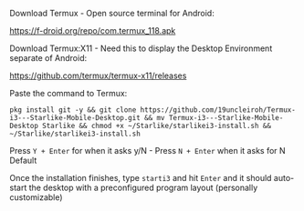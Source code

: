 Download Termux - Open source terminal for Android:

https://f-droid.org/repo/com.termux_118.apk

Download Termux:X11 - Need this to display the Desktop Environment separate of Android:

https://github.com/termux/termux-x11/releases


Paste the command to Termux:

```
pkg install git -y && git clone https://github.com/19uncleiroh/Termux-i3---Starlike-Mobile-Desktop.git && mv Termux-i3---Starlike-Mobile-Desktop Starlike && chmod +x ~/Starlike/starlikei3-install.sh && ~/Starlike/starlikei3-install.sh
```

Press ```Y + Enter``` for when it asks y/N - Press ```N + Enter``` when it asks for N Default

Once the installation finishes, type ```starti3``` and hit ```Enter``` and it should auto-start the desktop with a preconfigured program layout (personally customizable)
